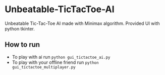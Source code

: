 # Unbeatable-TicTacToe-AI
Unbeatable Tic-Tac-Toe AI made with Minimax algorithm. Provided UI with python tkinter.

## How to run
* To play with ai run `python gui_tictactoe_ai.py`
* To play with your offline friend run `python gui_tictactoe_multiplayer.py`

